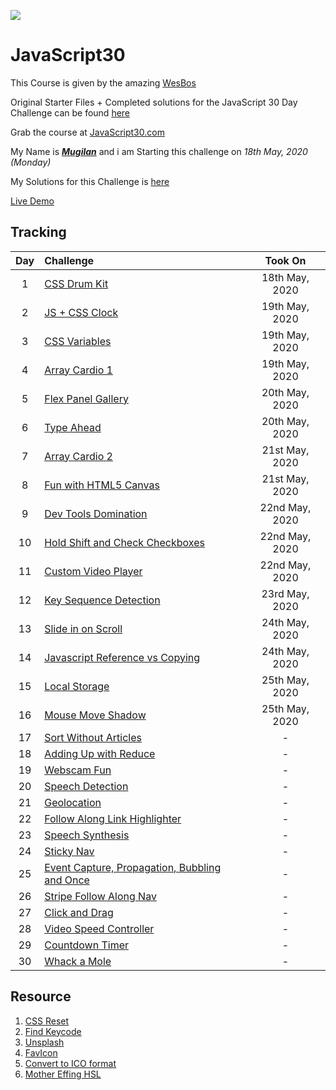 ![](https://javascript30.com/images/JS3-social-share.png)

# JavaScript30

This Course is given by the amazing [WesBos](https://github.com/wesbos 'Github Profile')

Original Starter Files + Completed solutions for the JavaScript 30 Day Challenge can be found [here](https://github.com/wesbos/JavaScript30 'Github Repo')

Grab the course at [JavaScript30.com](https://JavaScript30.com)

My Name is **_[Mugilan](https://github.com/Mugilan-Codes 'My Github Profile')_** and i am Starting this challenge on _18th May, 2020 (Monday)_

My Solutions for this Challenge is [here](https://github.com/Mugilan-Codes/javascript-30 "Mugilan's JS30 repo")

[Live Demo](https://mugilan-codes.github.io/javascript-30/)

## Tracking

| Day | Challenge                                           |    Took On     |
| :-: | :-------------------------------------------------- | :------------: |
|  1  | [CSS Drum Kit][1]                                   | 18th May, 2020 |
|  2  | [JS + CSS Clock][2]                                 | 19th May, 2020 |
|  3  | [CSS Variables][3]                                  | 19th May, 2020 |
|  4  | [Array Cardio 1][4]                                 | 19th May, 2020 |
|  5  | [Flex Panel Gallery][5]                             | 20th May, 2020 |
|  6  | [Type Ahead][6]                                     | 20th May, 2020 |
|  7  | [Array Cardio 2][7]                                 | 21st May, 2020 |
|  8  | [Fun with HTML5 Canvas][8]                          | 21st May, 2020 |
|  9  | [Dev Tools Domination][9]                           | 22nd May, 2020 |
| 10  | [Hold Shift and Check Checkboxes][10]               | 22nd May, 2020 |
| 11  | [Custom Video Player][11]                           | 22nd May, 2020 |
| 12  | [Key Sequence Detection][12]                        | 23rd May, 2020 |
| 13  | [Slide in on Scroll][13]                            | 24th May, 2020 |
| 14  | [Javascript Reference vs Copying][14]               | 24th May, 2020 |
| 15  | [Local Storage][15]                                 | 25th May, 2020 |
| 16  | [Mouse Move Shadow][16]                             | 25th May, 2020 |
| 17  | [Sort Without Articles][17]                         |       -        |
| 18  | [Adding Up with Reduce][18]                         |       -        |
| 19  | [Webscam Fun][19]                                   |       -        |
| 20  | [Speech Detection][20]                              |       -        |
| 21  | [Geolocation][21]                                   |       -        |
| 22  | [Follow Along Link Highlighter][22]                 |       -        |
| 23  | [Speech Synthesis][23]                              |       -        |
| 24  | [Sticky Nav][24]                                    |       -        |
| 25  | [Event Capture, Propagation, Bubbling and Once][25] |       -        |
| 26  | [Stripe Follow Along Nav][26]                       |       -        |
| 27  | [Click and Drag][27]                                |       -        |
| 28  | [Video Speed Controller][28]                        |       -        |
| 29  | [Countdown Timer][29]                               |       -        |
| 30  | [Whack a Mole][30]                                  |       -        |

[1]: exercises/01-js-drum-kit/
[2]: exercises/02-js-css-clock/
[3]: exercises/03-css-variables/
[4]: exercises/04-array-cardio-day-1/
[5]: exercises/05-flex-panel-gallery/
[6]: exercises/06-type-ahead/
[7]: exercises/07-array-cardio-day-2/
[8]: exercises/08-fun-wth-html5-canvas/
[9]: exercises/09-dev-tools-domination/
[10]: exercises/10-hold-shift-and-check-checkboxes/
[11]: exercises/11-custom-video-player/
[12]: exercises/12-key-sequence-detection/
[13]: exercises/13-slide-in-on-scroll/
[14]: exercises/14-js-references-vs-copying/
[15]: exercises/15-local-storage/
[16]: exercises/16-mouse-move-shadow/
[17]: #
[18]: #
[19]: #
[20]: #
[21]: #
[22]: #
[23]: #
[24]: #
[25]: #
[26]: #
[27]: #
[28]: #
[29]: #
[30]: #

## Resource

1. [CSS Reset](https://alligator.io/css/minimal-css-reset/)
1. [Find Keycode](http://keycode.info/)
1. [Unsplash](https://unsplash.com/)
1. [FavIcon](https://www.flaticon.com/)
1. [Convert to ICO format](https://www.favicon.cc/)
1. [Mother Effing HSL](https://mothereffinghsl.com/)
